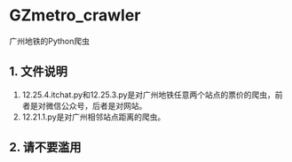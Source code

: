 # GZmetro_crawler
广州地铁的Python爬虫

## 1. 文件说明
1. 12.25.4.itchat.py和12.25.3.py是对广州地铁任意两个站点的票价的爬虫，前者是对微信公众号，后者是对网站。
2. 12.21.1.py是对广州相邻站点距离的爬虫。

## 2. 请不要滥用
